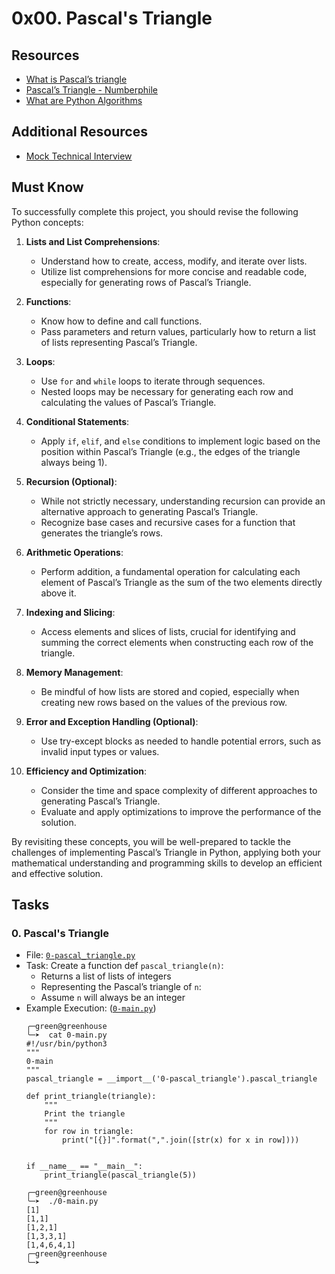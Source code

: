 # 0x00. Pascal's Triangle
## Resources

- [What is Pascal’s triangle](https://intranet.alxswe.com/rltoken/F458nFkW9StJum2zPI4khg "What is Pascal's triangle")
- [Pascal’s Triangle - Numberphile](https://intranet.alxswe.com/rltoken/XXMN2RVCCGcF5l5ZnUIv8Q "Pascal's Triangle - Numberphile")
- [What are Python Algorithms](https://intranet.alxswe.com/rltoken/q5v0xbgrVxG4Nf-fV-BW2w "What are Python Algorithms")

## Additional Resources

- [Mock Technical Interview](https://intranet.alxswe.com/rltoken/vKf7Spm4xxFMom3x4Jx52g "Mock Technical Interview")

## Must Know

To successfully complete this project, you should revise the following Python concepts:

1. **Lists and List Comprehensions**:
    
    - Understand how to create, access, modify, and iterate over lists.
    - Utilize list comprehensions for more concise and readable code, especially for generating rows of Pascal’s Triangle.
2. **Functions**:
    
    - Know how to define and call functions.
    - Pass parameters and return values, particularly how to return a list of lists representing Pascal’s Triangle.
3. **Loops**:
    
    - Use `for` and `while` loops to iterate through sequences.
    - Nested loops may be necessary for generating each row and calculating the values of Pascal’s Triangle.
4. **Conditional Statements**:
    
    - Apply `if`, `elif`, and `else` conditions to implement logic based on the position within Pascal’s Triangle (e.g., the edges of the triangle always being 1).
5. **Recursion (Optional)**:
    
    - While not strictly necessary, understanding recursion can provide an alternative approach to generating Pascal’s Triangle.
    - Recognize base cases and recursive cases for a function that generates the triangle’s rows.
6. **Arithmetic Operations**:
    
    - Perform addition, a fundamental operation for calculating each element of Pascal’s Triangle as the sum of the two elements directly above it.
7. **Indexing and Slicing**:
    
    - Access elements and slices of lists, crucial for identifying and summing the correct elements when constructing each row of the triangle.
8. **Memory Management**:
    
    - Be mindful of how lists are stored and copied, especially when creating new rows based on the values of the previous row.
9. **Error and Exception Handling (Optional)**:
    
    - Use try-except blocks as needed to handle potential errors, such as invalid input types or values.
10. **Efficiency and Optimization**:
    
    - Consider the time and space complexity of different approaches to generating Pascal’s Triangle.
    - Evaluate and apply optimizations to improve the performance of the solution.

By revisiting these concepts, you will be well-prepared to tackle the challenges of implementing Pascal’s Triangle in Python, applying both your mathematical understanding and programming skills to develop an efficient and effective solution.

## Tasks

### 0. Pascal's Triangle
- File: [`0-pascal_triangle.py`](./0-pascal_triangle.py "0-pascal_triangle.py")
- Task: Create a function def `pascal_triangle(n)`:
    - Returns a list of lists of integers
    - Representing the Pascal’s triangle of `n`:
    - Assume `n` will always be an integer
- Example Execution: ([`0-main.py`](./0-main.py "0-main.py"))
    ```
    ╭─green@greenhouse 
    ╰─➤  cat 0-main.py 
    #!/usr/bin/python3
    """
    0-main
    """
    pascal_triangle = __import__('0-pascal_triangle').pascal_triangle

    def print_triangle(triangle):
        """
        Print the triangle
        """
        for row in triangle:
            print("[{}]".format(",".join([str(x) for x in row])))


    if __name__ == "__main__":
        print_triangle(pascal_triangle(5))

    ╭─green@greenhouse 
    ╰─➤  ./0-main.py
    [1]
    [1,1]
    [1,2,1]
    [1,3,3,1]
    [1,4,6,4,1]
    ╭─green@greenhouse 
    ╰─➤  
    ```
